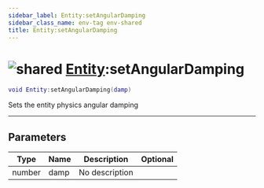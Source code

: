 ```yaml
---
sidebar_label: Entity:setAngularDamping
sidebar_class_name: env-tag env-shared
title: Entity:setAngularDamping
---
```


# <img src='/img/wiki/shared.png' alt='shared' classname='env-tag' /> [Entity](../entity/README.md):setAngularDamping

```lua
void Entity:setAngularDamping(damp)
```

Sets the entity physics angular damping<br/>

-----------------
## Parameters

| Type   | Name | Description | Optional |
| ------ | ---- | ----------- | -------: |
| number | damp | No description |   |
